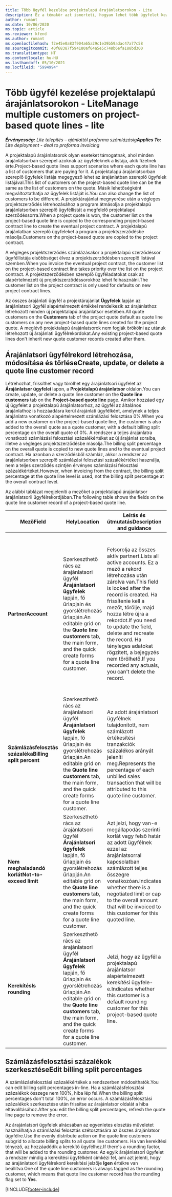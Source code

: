 ```yaml
---
title: Több ügyfél kezelése projektalapú árajánlatsorokon - Lite
description: Ez a témakör azt ismerteti, hogyan lehet több ügyfelet kezelni projektalapú árajánlatsorokban.
author: rumant
ms.date: 10/06/2020
ms.topic: article
ms.reviewer: kfend
ms.author: rumant
ms.openlocfilehash: f2e45e0a83f904a65a29c1e39b59adac47a77c58
ms.sourcegitcommit: 40f68387f594180af64a5e5c748b6efa188bd300
ms.translationtype: HT
ms.contentlocale: hu-HU
ms.lasthandoff: 05/10/2021
ms.locfileid: "5994994"
---
```

# <a name="manage-multiple-customers-on-project-based-quote-lines---lite"></a><span data-ttu-id="2143d-103">Több ügyfél kezelése projektalapú árajánlatsorokon - Lite</span><span class="sxs-lookup"><span data-stu-id="2143d-103">Manage multiple customers on project-based quote lines - lite</span></span>

<span data-ttu-id="2143d-104">_**Érvényesség:** Lite telepítés – ajánlattól proforma számlázásig_</span><span class="sxs-lookup"><span data-stu-id="2143d-104">_**Applies To:** Lite deployment - deal to proforma invoicing_</span></span>

<span data-ttu-id="2143d-105">A projektalapú árajánlatsorok olyan eseteket támogatnak, ahol minden árajánlatsorban szerepel azoknak az ügyfeleknek a listája, akik fizetnek érte.</span><span class="sxs-lookup"><span data-stu-id="2143d-105">Project-based quote lines support scenarios where each quote line has a list of customers that are paying for it.</span></span> <span data-ttu-id="2143d-106">A projektalapú árajánlatsorban szereplő ügyfelek listája megegyező lehet az árajánlatban szereplő ügyfelek listájával.</span><span class="sxs-lookup"><span data-stu-id="2143d-106">This list of customers on the project-based quote line can be the same as the list of customers on the quote.</span></span> <span data-ttu-id="2143d-107">Másik lehetőségként megváltoztathatja az ügyfelek listáját is.</span><span class="sxs-lookup"><span data-stu-id="2143d-107">You can also change the list of customers to be different.</span></span> <span data-ttu-id="2143d-108">A projektárajánlat megnyerése után a végleges projektszerződés létrehozásához a program átmásolja a projektalapú árajánlatsorban szereplő ügyféllistát a megfelelő projektalapú szerződéssorra.</span><span class="sxs-lookup"><span data-stu-id="2143d-108">When a project quote is won, the customer list on the project-based quote line is copied to the corresponding project–based contract line to create the eventual project contract.</span></span> <span data-ttu-id="2143d-109">A projektalapú árajánlatban szereplő ügyfeleket a program a projektszerződésbe másolja.</span><span class="sxs-lookup"><span data-stu-id="2143d-109">Customers on the project-based quote are copied to the project contract.</span></span>

<span data-ttu-id="2143d-110">A végleges projektszerződés számlázásakor a projektalapú szerződéssor ügyféllistája elsőbbséget élvez a projektszerződésben szereplő listával szemben.</span><span class="sxs-lookup"><span data-stu-id="2143d-110">When you invoice the eventual project contract, the customer list on the project-based contract line takes priority over the list on the project contract.</span></span> <span data-ttu-id="2143d-111">A projektszerződésben szereplő ügyféladatokat csak az alapértelmezett új projektszerződéssorokhoz lehet felhasználni.</span><span class="sxs-lookup"><span data-stu-id="2143d-111">The customer list on the project contract is only used for defaults on new project contract lines.</span></span>

<span data-ttu-id="2143d-112">Az összes árajánlati ügyfél a projektárajánlat **Ügyfelek** lapján az árajánlatsori ügyfél alapértelmezett értékkel rendelkezik az árajánlathoz létrehozott minden új projektalapú árajánlatsor esetében.</span><span class="sxs-lookup"><span data-stu-id="2143d-112">All quote customers on the **Customers** tab of the project quote default as quote line customers on any new project-based quote lines created for the project quote.</span></span> <span data-ttu-id="2143d-113">A meglévő projektalapú árajánlatsorok nem fogják örökölni az utánuk létrehozott új árajánlati ügyfélrekordokat.</span><span class="sxs-lookup"><span data-stu-id="2143d-113">Any existing project-based quote lines don't inherit new quote customer records created after them.</span></span>

## <a name="create-update-or-delete-a-quote-line-customer-record"></a><span data-ttu-id="2143d-114">Árajánlatsori ügyfélrekord létrehozása, módosítása és törlése</span><span class="sxs-lookup"><span data-stu-id="2143d-114">Create, update, or delete a quote line customer record</span></span>

<span data-ttu-id="2143d-115">Létrehozhat, frissíthet vagy törölhet egy árajánlatsori ügyfelet az **Árajánlatsor ügyfelei** lapon, a **Projektalapú árajánlatsor** oldalon.</span><span class="sxs-lookup"><span data-stu-id="2143d-115">You can create, update, or delete a quote line customer on the **Quote line customers** tab on the **Project-based quote line** page.</span></span> <span data-ttu-id="2143d-116">Amikor hozzáad egy új ügyfelet a projektalapú árajánlatsorhoz, az ügyfél az általános árajánlathoz is hozzáadásra kerül árajánlati ügyfélként, amelynek a teljes árajánlatra vonatkozó alapértelmezett számlázási felosztása 0%.</span><span class="sxs-lookup"><span data-stu-id="2143d-116">When you add a new customer on the project-based quote line, the customer is also added to the overall quote as a quote customer, with a default billing split percentage on the overall quote of 0%.</span></span> <span data-ttu-id="2143d-117">A rendszer a teljes árajánlatra vonatkozó számlázási felosztási százalékértéket az új árajánlat soraiba, illetve a végleges projektszerződésbe másolja.</span><span class="sxs-lookup"><span data-stu-id="2143d-117">The billing split percentage on the overall quote is copied to new quote lines and to the eventual project contract.</span></span> <span data-ttu-id="2143d-118">Ha azonban a szerződésből számláz, akkor a rendszer az árajánlatsorban szereplő számlázási felosztási százalékértéket használja, nem a teljes szerződés szintjén érvényes számlázási felosztási százalékértéket.</span><span class="sxs-lookup"><span data-stu-id="2143d-118">However, when invoicing from the contract, the billing split percentage at the quote line level is used, not the billing split percentage at the overall contract level.</span></span> 

<span data-ttu-id="2143d-119">Az alábbi táblázat megjeleníti a mezőket a projektalapú árajánlatsor árajánlatsorii ügyfélrekordjában.</span><span class="sxs-lookup"><span data-stu-id="2143d-119">The following table shows the fields on the quote line customer record of a project-based quote line.</span></span>

| <span data-ttu-id="2143d-120">Mező</span><span class="sxs-lookup"><span data-stu-id="2143d-120">Field</span></span> | <span data-ttu-id="2143d-121">Hely</span><span class="sxs-lookup"><span data-stu-id="2143d-121">Location</span></span> | <span data-ttu-id="2143d-122">Leírás és útmutatás</span><span class="sxs-lookup"><span data-stu-id="2143d-122">Description and guidance</span></span> | <span data-ttu-id="2143d-123">Alsóbb rétegbeli hatás</span><span class="sxs-lookup"><span data-stu-id="2143d-123">Downstream impact</span></span> |
| --- | --- | --- | --- |
| <span data-ttu-id="2143d-124">**Partner**</span><span class="sxs-lookup"><span data-stu-id="2143d-124">**Account**</span></span> | <span data-ttu-id="2143d-125">Szerkeszthető rács az árajánlatsori ügyfél **Árajánlatsori ügyfelek** lapján, fő űrlapjain és gyorslétrehozás űrlapján.</span><span class="sxs-lookup"><span data-stu-id="2143d-125">An editable grid on the **Quote line customers** tab, the main form, and the quick create forms for a quote line customer.</span></span> | <span data-ttu-id="2143d-126">Felsorolja az összes aktív partnert.</span><span class="sxs-lookup"><span data-stu-id="2143d-126">Lists all active accounts.</span></span> <span data-ttu-id="2143d-127">Ez a mező a rekord létrehozása után zárolva van.</span><span class="sxs-lookup"><span data-stu-id="2143d-127">This field is locked after the record is created.</span></span> <span data-ttu-id="2143d-128">Ha frissítenie kell a mezőt, törölje, majd hozza létre újra a rekordot.</span><span class="sxs-lookup"><span data-stu-id="2143d-128">If you need to update the field, delete and recreate the record.</span></span> <span data-ttu-id="2143d-129">Ha tényleges adatokat rögzített, a bejegyzés nem törölhető.</span><span class="sxs-lookup"><span data-stu-id="2143d-129">If you recorded any actuals, you can't delete the record.</span></span> | <span data-ttu-id="2143d-130">Ha a hozzáadandó partnerek főlistájából választ ki egy partnert, akkor az árajánlati sor ügyfele is hozzáadásra kerül árajánlati ügyfélként, amikor menti.</span><span class="sxs-lookup"><span data-stu-id="2143d-130">When you pick an account from the master list of accounts to add, the quote line customer is also added as a quote customer when you save it.</span></span> <span data-ttu-id="2143d-131">Az árajánlat elnyerése esetén az árajánlatsori ügyfelek átmásolásra kerülnek a projektszerződéssori ügyfelekbe is.</span><span class="sxs-lookup"><span data-stu-id="2143d-131">When a quote is won, quote line customers are copied to the project contract line customers.</span></span> |
| <span data-ttu-id="2143d-132">**Számlázásfelosztás százaléka**</span><span class="sxs-lookup"><span data-stu-id="2143d-132">**Billing split percent**</span></span> | <span data-ttu-id="2143d-133">Szerkeszthető rács az árajánlatsori ügyfél **Árajánlatsori ügyfelek** lapján, fő űrlapjain és gyorslétrehozás űrlapján.</span><span class="sxs-lookup"><span data-stu-id="2143d-133">An editable grid on the **Quote line customers** tab, the main form, and the quick create forms for a quote line customer.</span></span> | <span data-ttu-id="2143d-134">Az adott árajánlatsori ügyfélnek tulajdonított, nem számlázott értékesítési tranzakciók százalékos arányát jeleníti meg.</span><span class="sxs-lookup"><span data-stu-id="2143d-134">Represents the percentage of each unbilled sales transaction that will be attributed to this quote line customer.</span></span> | <span data-ttu-id="2143d-135">Átmásolásra kerül a szerződéssori ügyfelekhez.</span><span class="sxs-lookup"><span data-stu-id="2143d-135">Copied over to project contract line customers.</span></span> |
| <span data-ttu-id="2143d-136">**Nem meghaladandó korlát**</span><span class="sxs-lookup"><span data-stu-id="2143d-136">**Not-to-exceed limit**</span></span> | <span data-ttu-id="2143d-137">Szerkeszthető rács az árajánlatsori ügyfél **Árajánlatsori ügyfelek** lapján, fő űrlapjain és gyorslétrehozás űrlapján.</span><span class="sxs-lookup"><span data-stu-id="2143d-137">An editable grid on the **Quote line customers** tab, the main form, and the quick create forms for a quote line customer.</span></span> | <span data-ttu-id="2143d-138">Azt jelzi, hogy van-e megállapodás szerinti korlát vagy felső határ az adott ügyfélnek ezzel az árajánlatsorral kapcsolatban számlázott teljes összegre vonatkozóan.</span><span class="sxs-lookup"><span data-stu-id="2143d-138">Indicates whether there is a negotiated limit or cap to the overall amount that will be invoiced to this customer for this quoted line.</span></span> | <span data-ttu-id="2143d-139">Az árajánlat megnyerése esetén a projektszerződéssorok ügyfeleire másolódik.</span><span class="sxs-lookup"><span data-stu-id="2143d-139">Copied over to project contract line customers when a quote is won.</span></span> |
| <span data-ttu-id="2143d-140">**Kerekítés**</span><span class="sxs-lookup"><span data-stu-id="2143d-140">**Is rounding**</span></span> | <span data-ttu-id="2143d-141">Szerkeszthető rács az árajánlatsori ügyfél **Árajánlatsori ügyfelek** lapján, fő űrlapjain és gyorslétrehozás űrlapján.</span><span class="sxs-lookup"><span data-stu-id="2143d-141">An editable grid on the **Quote line customers** tab, the main form, and the quick create forms for a quote line customer.</span></span> | <span data-ttu-id="2143d-142">Jelzi, hogy az ügyfél a projektalapú árajánlatsor alapértelmezett kerekítési ügyfele-e.</span><span class="sxs-lookup"><span data-stu-id="2143d-142">Indicates whether this customer is a default rounding customer for this project-based quote line.</span></span> | <span data-ttu-id="2143d-143">Az árajánlat megnyerése esetén a projektszerződés ügyfeleire másolódik.</span><span class="sxs-lookup"><span data-stu-id="2143d-143">Copied over to project contract customers when a quote is won.</span></span> |

## <a name="edit-billing-split-percentages"></a><span data-ttu-id="2143d-144">Számlázásfelosztási százalékok szerkesztése</span><span class="sxs-lookup"><span data-stu-id="2143d-144">Edit billing split percentages</span></span>

<span data-ttu-id="2143d-145">A számlázásfelosztási százalékértékek a rendszerben módosíthatók.</span><span class="sxs-lookup"><span data-stu-id="2143d-145">You can edit billing split percentages in-line.</span></span> <span data-ttu-id="2143d-146">Ha a számlázásfelosztási százalékok összege nem 100%, hiba lép fel.</span><span class="sxs-lookup"><span data-stu-id="2143d-146">When the billing split percentages don't total 100%, an error occurs.</span></span> <span data-ttu-id="2143d-147">A számlázásfelosztási százalékok szerkesztése után frissítse az árajánlatsor oldalát a hiba eltávolításához.</span><span class="sxs-lookup"><span data-stu-id="2143d-147">After you edit the billing split percentages, refresh the quote line page to remove the error.</span></span>

<span data-ttu-id="2143d-148">Az árajánlatsori ügyfelek alrácsában az egyenletes elosztás műveletet használhatja a számlázási felosztás szétosztására az összes árajánlatsor ügyfélre.</span><span class="sxs-lookup"><span data-stu-id="2143d-148">Use the evenly distribute action on the quote line customers subgrid to allocate billing splits to all quote line customers.</span></span> <span data-ttu-id="2143d-149">Ha van kerekítési tényező, az hozzáadódik a kerekítő ügyfélhez.</span><span class="sxs-lookup"><span data-stu-id="2143d-149">If there's a rounding factor, that will be added to the rounding customer.</span></span> <span data-ttu-id="2143d-150">Az egyik árajánlatsori ügyfelet a rendszer mindig a kerekítési ügyfélként címkézi fel, ami azt jelenti, hogy az árajánlatsori ügyfélrekord kerekítési jelzője **Igen** értékre van beállítva.</span><span class="sxs-lookup"><span data-stu-id="2143d-150">One of the quote line customers is always tagged as the rounding customer, which means that quote line customer record has the rounding flag set to **Yes**.</span></span> 


[!INCLUDE[footer-include](../../includes/footer-banner.md)]